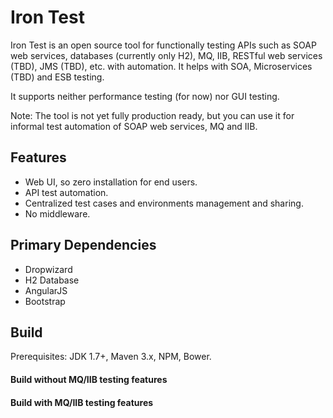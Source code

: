 # Iron Test
Iron Test is an open source tool for functionally testing APIs such as SOAP web services, databases (currently only H2), MQ, IIB, RESTful web services (TBD), JMS (TBD), etc. with automation. It helps with SOA, Microservices (TBD) and ESB testing.

It supports neither performance testing (for now) nor GUI testing.

Note: The tool is not yet fully production ready, but you can use it for informal test automation of SOAP web services, MQ and IIB.

## Features
- Web UI, so zero installation for end users.
- API test automation.
- Centralized test cases and environments management and sharing.
- No middleware.

## Primary Dependencies
- Dropwizard
- H2 Database
- AngularJS
- Bootstrap

## Build
Prerequisites: JDK 1.7+, Maven 3.x, NPM, Bower.
#### Build without MQ/IIB testing features
#### Build with MQ/IIB testing features
